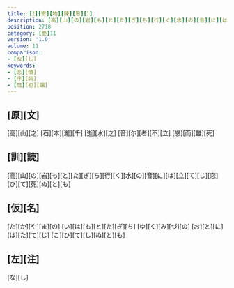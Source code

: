 ```yaml
---
title: [（][寄][物][陳][思][）]
description: [高][山][の][岩][も][と][た][ぎ][ち][行][く][水][の][音][に][は][立][て][じ][恋][ひ][て][死][ぬ][と][も]
position: 2718
category: [巻]11
version: '1.0'
volume: 11
comparison:
- [な][し]
keywords:
- [恋][情]
- [序][詞]
- [尫][柜][蹋]
---
```


## [原][文]

[高][山][之] [石][本][瀧][千] [逝][水][之] [音][尓][者][不][立] [戀][而][雖][死]

## [訓][読]

[高][山][の][岩][も][と][た][ぎ][ち][行][く][水][の][音][に][は][立][て][じ][恋][ひ][て][死][ぬ][と][も]

## [仮][名]

[た][か][や][ま][の] [い][は][も][と][た][ぎ][ち] [ゆ][く][み][づ][の] [お][と][に][は][た][て][じ] [こ][ひ][て][し][ぬ][と][も]

## [左][注]

[な][し]

